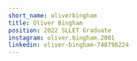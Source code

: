```yaml
---
short_name: oliverbingham
title: Oliver Bingham
position: 2022 SLLET Graduate
instagram: oliver.bingham.2001
linkedin: oliver-bingham-748798224
---
```

